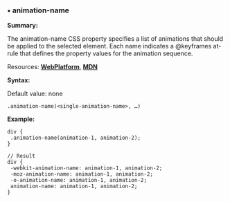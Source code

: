 ### <a name="animation-name"></a> &#8226; animation-name
**Summary:**

The animation-name CSS property specifies a list of animations that should be applied to the selected element. Each name indicates a @keyframes at-rule that defines the property values for the animation sequence.

Resources: **[WebPlatform](http://docs.webplatform.org/wiki/css/properties/animation-name)**, **[MDN](https://developer.mozilla.org/en-US/docs/Web/CSS/animation-name)**

**Syntax:**

Default value: none

    .animation-name(<single-animation-name>, …)
  
**Example:**

    div {
     .animation-name(animation-1, animation-2);
    }
    
    // Result
    div {
     -webkit-animation-name: animation-1, animation-2;
     -moz-animation-name: animation-1, animation-2;
     -o-animation-name: animation-1, animation-2;
     animation-name: animation-1, animation-2;
    } 


